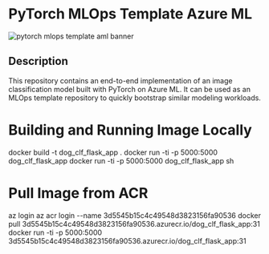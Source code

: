 # PyTorch MLOps Template Azure ML

![pytorch mlops template aml banner](https://github.com/sebastianbirk/pytorch-mlops-template-azure-ml/blob/master/docs/images/pytorch_mlops_template_aml_banner.png)

## Description

This repository contains an end-to-end implementation of an image classification model built with PyTorch on Azure ML. It can be used as an MLOps template repository to quickly bootstrap similar modeling workloads.

# Building and Running Image Locally
docker build -t dog_clf_flask_app .
docker run -ti -p 5000:5000 dog_clf_flask_app
docker run -ti -p 5000:5000 dog_clf_flask_app sh

# Pull Image from ACR
az login
az acr login --name 3d5545b15c4c49548d3823156fa90536
docker pull 3d5545b15c4c49548d3823156fa90536.azurecr.io/dog_clf_flask_app:31
docker run -ti -p 5000:5000 3d5545b15c4c49548d3823156fa90536.azurecr.io/dog_clf_flask_app:31
